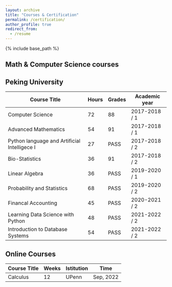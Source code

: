 ```yaml
---
layout: archive
title: "Courses & Certification"
permalink: /certification/
author_profile: true
redirect_from:
  - /resume
---
```


{% include base_path %}

Math & Computer Science courses
-----
## Peking University
| Course Title | Hours | Grades | Academic year |
| --------------   | -- | -- | ------------- |
| Computer Science | 72 | 88 | 2017-2018 / 1 |
| Advanced Mathematics | 54 | 91 | 2017-2018 / 1 |
| Python language and Artificial Intelligece I | 27 | PASS | 2017-2018 / 2 |
| Bio-Statistics | 36 | 91 | 2017-2018 / 2 |
| Linear Algebra | 36 | PASS | 2019-2020 / 1 |
| Probability and Statistics | 68 | PASS | 2019-2020 / 2 |
| Financal Accounting | 45 | PASS | 2020-2021 / 2 |
| Learning Data Science with Python | 48 | PASS | 2021-2022 / 2 |
| Introduction to Database Systems | 54 | PASS | 2021-2022 / 2 |

## Online Courses
| Course Title | Weeks | Istitution | Time |
| --------------   | -- | -- | ------------- |
| Calculus | 12 | UPenn | Sep, 2022 |



